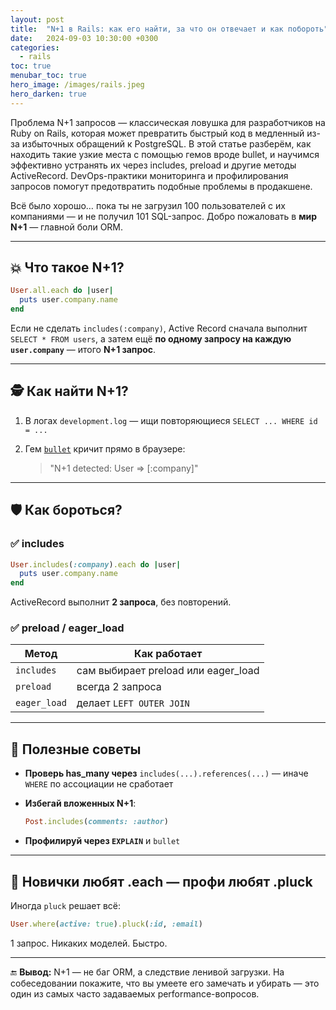 ```yaml
---
layout: post
title:  "N+1 в Rails: как его найти, за что он отвечает и как побороть"
date:   2024-09-03 10:30:00 +0300
categories:
  - rails
toc: true
menubar_toc: true
hero_image: /images/rails.jpeg
hero_darken: true
---
```

Проблема N+1 запросов — классическая ловушка для разработчиков на Ruby on Rails, которая может превратить быстрый код в медленный из-за избыточных обращений к PostgreSQL. В этой статье разберём, как находить такие узкие места с помощью гемов вроде bullet, и научимся эффективно устранять их через includes, preload и другие методы ActiveRecord. DevOps-практики мониторинга и профилирования запросов помогут предотвратить подобные проблемы в продакшене.

Всё было хорошо… пока ты не загрузил 100 пользователей с их компаниями — и не получил 101 SQL-запрос. Добро пожаловать в **мир N+1** — главной боли ORM.

---

## 💥 Что такое N+1?

```ruby
User.all.each do |user|
  puts user.company.name
end
````

Если не сделать `includes(:company)`, Active Record сначала выполнит `SELECT * FROM users`,
а затем ещё **по одному запросу на каждую `user.company`** — итого **N+1 запрос**.

---

## 🕵️ Как найти N+1?

1. В логах `development.log` — ищи повторяющиеся `SELECT ... WHERE id = ...`
2. Гем [`bullet`](https://github.com/flyerhzm/bullet) кричит прямо в браузере:

   > "N+1 detected: User => \[:company]"

---

## 🛡 Как бороться?

### ✅ includes

```ruby
User.includes(:company).each do |user|
  puts user.company.name
end
```

ActiveRecord выполнит **2 запроса**, без повторений.

### ✅ preload / eager\_load

| Метод        | Как работает                         |
| ------------ | ------------------------------------ |
| `includes`   | сам выбирает preload или eager\_load |
| `preload`    | всегда 2 запроса                     |
| `eager_load` | делает `LEFT OUTER JOIN`             |

---

## 🧠 Полезные советы

* **Проверь has\_many через** `includes(...).references(...)` — иначе `WHERE` по ассоциации не сработает
* **Избегай вложенных N+1**:

  ```ruby
  Post.includes(comments: :author)
  ```
* **Профилируй через `EXPLAIN`** и `bullet`

---

## 🚀 Новички любят .each — профи любят .pluck

Иногда `pluck` решает всё:

```ruby
User.where(active: true).pluck(:id, :email)
```

1 запрос. Никаких моделей. Быстро.

---

🔚 **Вывод:**
N+1 — не баг ORM, а следствие ленивой загрузки. На собеседовании покажите, что вы умеете его замечать и убирать — это один из самых часто задаваемых performance-вопросов.
